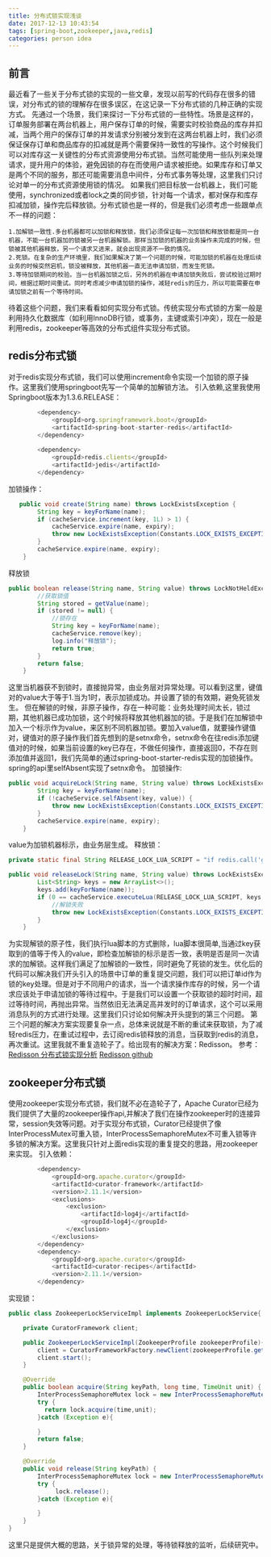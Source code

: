 ```yaml
---
title: 分布式锁实现浅谈
date: 2017-12-13 10:43:54
tags: [spring-boot,zookeeper,java,redis]
categories: person idea
---
```

## 前言
最近看了一些关于分布式锁的实现的一些文章，发现以前写的代码存在很多的错误，对分布式的锁的理解存在很多误区，在这记录一下分布式锁的几种正确的实现方式。
先通过一个场景，我们来探讨一下分布式锁的一些特性。场景是这样的，订单服务部署在两台机器上，用户保存订单的时候，需要实时校验商品的库存并扣减，当两个用户的保存订单的并发请求分别被分发到在这两台机器上时，我们必须保证保存订单和商品库存的扣减就是两个需要保持一致性的写操作。这个时候我们可以对库存这一关键性的分布式资源使用分布式锁。当然可能使用一些队列来处理请求，提升用户的体验，避免因锁的存在而使用户请求被拒绝。如果库存和订单又是两个不同的服务，那还可能需要消息中间件，分布式事务等处理，这里我们只讨论对单一的分布式资源使用锁的情况。
如果我们把目标放一台机器上，我们可能使用，synchronized或者lock之类的同步锁，针对每一个请求，都对保存和库存扣减加锁，操作完后释放锁。分布式锁也是一样的，但是我们必须考虑一些跟单点不一样的问题：
```
1.加解锁一致性.多台机器都可以加锁和释放锁，我们必须保证每一次加锁和释放锁都是同一台机器，不能一台机器加的锁被另一台机器解锁。那样当加锁的机器的业务操作未完成的时候，但锁被其他机器释放，另一个请求又进来，就会出现资源不一致的情况。
2.死锁。在复杂的生产环境里，我们如果解决了第一个问题的时候，可能加锁的机器在处理后续业务的时候突然宕机，锁没被释放，其他机器一直无法申请加锁，而发生死锁。
3.等待加锁期间的校验。当一台机器加锁之后，另外的机器在申请加锁失败后，尝试校验过期时间，根据过期时间重试。同时考虑减少申请加锁的操作，减轻redis的压力，所以可能需要在申请加锁之前有一个等待时间。
```
待着这些个问题，我们来看看如何实现分布式锁。传统实现分布式锁的方案一般是利用持久化数据库（如利用InnoDB行锁，或事务，主键或索引冲突），现在一般是利用redis，zookeeper等高效的分布式组件实现分布式锁。
<!--more-->
## redis分布式锁
对于redis实现分布式锁，我们可以使用increment命令实现一个加锁的原子操作。这里我们使用springboot先写一个简单的加解锁方法。
引入依赖,这里我使用Springboot版本为1.3.6.RELEASE：
```js
		<dependency>
			<groupId>org.springframework.boot</groupId>
			<artifactId>spring-boot-starter-redis</artifactId>
		</dependency>
		
		<dependency>
			<groupId>redis.clients</groupId>
			<artifactId>jedis</artifactId>
		</dependency>
```
加锁操作：
```java
   public void create(String name) throws LockExistsException {
        String key = keyForName(name);
        if (cacheService.increment(key, 1L) > 1) {
            cacheService.expire(name, expiry);
            throw new LockExistsException(Constants.LOCK_EXISTS_EXCEPTION);
        }
        cacheService.expire(name, expiry);
    }
```
释放锁
```java
public boolean release(String name, String value) throws LockNotHeldException {
        //获取锁值
        String stored = getValue(name);
        if (stored != null) {
            //锁存在
            String key = keyForName(name);
            cacheService.remove(key);
            log.info("释放锁");
            return true;
        }
        return false;
    }
```
这里当机器获不到锁时，直接抛异常，由业务层对异常处理。可以看到这里，键值对的value大于等于1.当为1时，表示加锁成功。并设置了锁的有效期，避免死锁发生。
但在解锁的时候，非原子操作，存在一种可能：业务处理时间太长，锁过期，其他机器已成功加锁，这个时候将释放其他机器加的锁。于是我们在加解锁中加入一个标示作为value，来区别不同机器加锁。要加入value值，就要操作键值对，键值对的原子操作我们首先想到的是setnx命令，setnx命令在往redis添加键值对的时候，如果当前设置的key已存在，不做任何操作，直接返回0，不存在则添加值并返回1，我们先简单的通过spring-boot-starter-redis实现的加锁操作。spring的api里selfAbsent实现了setnx命令。
加锁操作:
```java
public void acquireLock(String name, String value) throws LockExistsException {
        String key = keyForName(name);
        if (!cacheService.selfAbsent(key, value)) {
            throw new LockExistsException(Constants.LOCK_EXISTS_EXCEPTION);
        }
        cacheService.expire(name, expiry);
    }
```
value为加锁机器标示，由业务层生成。
释放锁：
```java
private static final String RELEASE_LOCK_LUA_SCRIPT = "if redis.call('get', KEYS[1]) == ARGV[1] then return redis.call('del', KEYS[1]) else return 0 end";

public void releaseLock(String name, String value) throws LockExistsException {
        List<String> keys = new ArrayList<>();
        keys.add(keyForName(name));
        if (0 == cacheService.executeLua(RELEASE_LOCK_LUA_SCRIPT, keys, value)) {
            //解锁失败
            throw new LockExistsException(Constants.LOCK_EXISTS_EXCEPTION);
        }
    }

```
为实现解锁的原子性，我们执行lua脚本的方式删除，lua脚本很简单,当通过key获取到的值等于传入的value，即检查加解锁的标示是否一致，表明是否是同一次请求的加解锁。这样我们满足了加解锁的一致性，同时避免了死锁的发生。优化后的代码可以解决我们开头引入的场景中订单的重复提交问题，我们可以把订单id作为锁的key处理。但是对于不同用户的请求，当一个请求操作库存的时候，另一个请求应该处于申请加锁的等待过程中。于是我们可以设置一个获取锁的超时时间，超过等待时间，再抛出异常。当然依旧无法满足高并发时的订单请求，这个可以采用消息队列的方式进行处理。这里我们只讨论如何解决开头提到的第三个问题。
第三个问题的解决方案实现要复杂一点，总体来说就是不断的重试来获取锁，为了减轻redis压力，在重试过程中，去订阅redis锁释放的消息，当获取到redis的消息，再次重试。这里我就不重复造轮子了。给出现有的解决方案：Redisson。
参考：<a href="http://www.jianshu.com/p/de5a69622e49" target="_blank">Redisson 分布式锁实现分析</a>
     <a href="https://github.com/redisson/redisson">Redisson github</a>
## zookeeper分布式锁
使用zookeeper实现分布式锁，我们就不必在造轮子了，Apache Curator已经为我们提供了大量的zookeeper操作api,并解决了我们在操作zookeeper时的连接异常，session失效等问题。对于实现分布式锁，Curator已经提供了像InterProcessMutex可重入锁，InterProcessSemaphoreMutex不可重入锁等许多锁的解决方案。这里我只针对上面redis实现的重复提交的思路，用zookeeper来实现。
引入依赖：
```js
        <dependency>
            <groupId>org.apache.curator</groupId>
            <artifactId>curator-framework</artifactId>
            <version>2.11.1</version>
            <exclusions>
                <exclusion>
                    <artifactId>log4j</artifactId>
                    <groupId>log4j</groupId>
                </exclusion>
            </exclusions>
        </dependency>
        <dependency>
            <groupId>org.apache.curator</groupId>
            <artifactId>curator-recipes</artifactId>
            <version>2.11.1</version>
        </dependency>
```
实现锁：
```java
public class ZookeeperLockServiceImpl implements ZookeeperLockService{

    private CuratorFramework client;

    public ZookeeperLockServiceImpl(ZookeeperProfile zookeeperProfile){
        client = CuratorFrameworkFactory.newClient(zookeeperProfile.getConnectString(), zookeeperProfile.getRetryPolicy());
        client.start();
    }

    @Override
    public boolean acquire(String keyPath, long time, TimeUnit unit) {
        InterProcessSemaphoreMutex lock = new InterProcessSemaphoreMutex(client,keyPath);
        try {
          return lock.acquire(time,unit);
        }catch (Exception e){

        }
        return false;
    }

    @Override
    public void release(String keyPath) {
        InterProcessSemaphoreMutex lock = new InterProcessSemaphoreMutex(client,keyPath);
        try {
             lock.release();
        }catch (Exception e){

        }
    }
}

```
这里只是提供大概的思路，关于锁异常的处理，等待锁释放的监听，后续研究中。